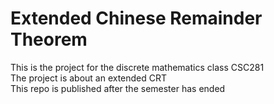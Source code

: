 # Extended Chinese Remainder Theorem
This is the project for the discrete mathematics class CSC281 <br>
The project is about an extended CRT <br> 
This repo is published after the semester has ended
